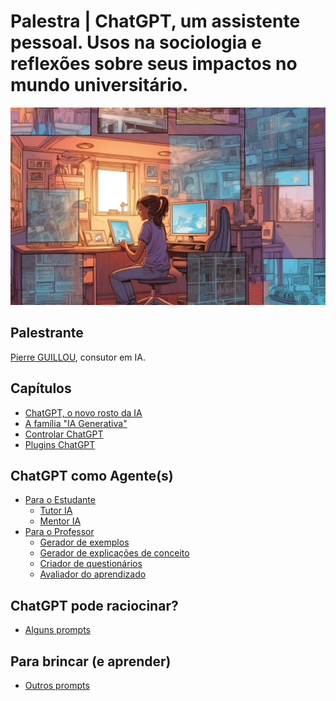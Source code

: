# Palestra | ChatGPT, um assistente pessoal. Usos na sociologia e reflexões sobre seus impactos no mundo universitário.

<img src="imagens/aluno_IA.jpg" alt="Imagem criada por ferramentas Text-2-Image (credit: Ethan Mollick)" title="Imagem criada por ferramentas Text-2-Image (credit: Ethan Mollick)">

## Palestrante

[Pierre GUILLOU](https://www.linkedin.com/in/pierreguillou/), consutor em IA.

## Capítulos  

- [ChatGPT, o novo rosto da IA](capitulo1/)
- [A família "IA Generativa"](capitulo3/)
- [Controlar ChatGPT](capitulo6/)
- [Plugins ChatGPT](capitulo7/)

## ChatGPT como Agente(s)

- [Para o Estudante](capitulo8/)
  - [Tutor IA](capitulo8/tutoria.md)
  - [Mentor IA](mentoria.md)
- [Para o Professor](capitulo9/)
  - [Gerador de exemplos](capitulo9/estrategia1.md)
  - [Gerador de explicações de conceito](capitulo9/estrategia2.md)
  - [Criador de questionários](capitulo9/estrategia3.md)
  - [Avaliador do aprendizado](capitulo9/estrategia4.md)

## ChatGPT pode raciocinar?

- [Alguns prompts](capitulo10/)
  
## Para brincar (e aprender)

- [Outros prompts](capitulo11/)
